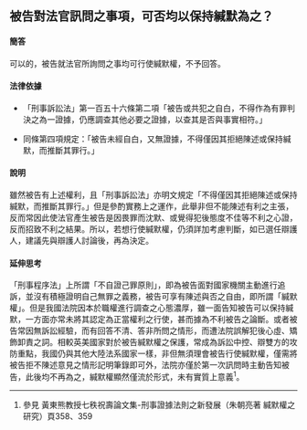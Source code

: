 ## 被告對法官訊問之事項，可否均以保持緘默為之？

#### 簡答

可以的，被告就法官所詢問之事均可行使緘默權，不予回答。

#### 法律依據

* 「刑事訴訟法」第一百五十六條第二項「被告或共犯之自白，不得作為有罪判決之為一證據，仍應調查其他必要之證據，以查其是否與事實相符。」

* 同條第四項規定：「被告未經自白，又無證據，不得僅因其拒絕陳述或保持緘默，而推斷其罪行。」

#### 說明

雖然被告有上述權利，且「刑事訴訟法」亦明文規定「不得僅因其拒絕陳述或保持緘默，而推斷其罪行。」但是參酌實務上之運作，此舉非但不能陳述有利之主張，反而常因此使法官產生被告是因畏罪而沈默、或覺得犯後態度不佳等不利之心證，反而招致不利之結果。所以，若想行使緘默權，仍須詳加考慮判斷，如已選任辯護人，建議先與辯護人討論後，再為決定。

#### 延伸思考

「刑事程序法」上所謂「不自證己罪原則」，即為被告面對國家機關主動進行追訴，並沒有積極證明自己無罪之義務，被告可享有陳述與否之自由，即所謂「緘默權」。但是我國法院因本於職權進行調查之心態濃厚，雖一面告知被告可以保持緘默，一方面亦常未將其認定為正當權利之行使，甚而據為不利被告之論斷。或者被告常因無訴訟經驗，而有回答不清、答非所問之情形，而遭法院誤解犯後心虛、矯飾卸責之詞。相較英美國家對於被告緘默權之保護，常成為訴訟中控、辯雙方的攻防重點，我國仍與其他大陸法系國家一樣，非但無須理會被告行使緘默權，僅需將被告拒不陳述意見之情形記明筆錄即可外，法院亦僅於第一次訊問時主動告知被告，此後均不再為之，緘默權顯然僅流於形式，未有實質上意義<sup>1</sup>。

---

1. 參見 黃東熊教授七秩祝壽論文集-刑事證據法則之新發展（朱朝亮著 緘默權之研究）頁358、359
